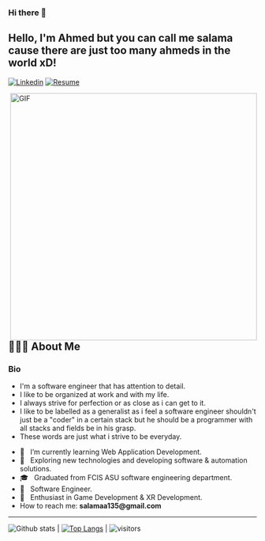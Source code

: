 ### Hi there 👋

<!--
**salama135/salama135** is a ✨ _special_ ✨ repository because its `README.md` (this file) appears on your GitHub profile.

Here are some ideas to get you started:

- 🔭 I’m currently working on ...
- 🌱 I’m currently learning ...
- 👯 I’m looking to collaborate on ...
- 🤔 I’m looking for help with ...
- 💬 Ask me about ...
- 📫 How to reach me: ...
- 😄 Pronouns: ...
- ⚡ Fun fact: ...
-->


<!-- Your title -->
## Hello, I'm Ahmed but you can call me salama cause there are just too many ahmeds in the world xD!

<!-- Your badges
You can use the website to generate badges: https://shields.io/
-->

[![Linkedin](https://img.shields.io/badge/-LinkedIn-blue?style=flat&logo=Linkedin&logoColor=white)](https://www.linkedin.com/in/ahmed-salama-182408161/)
[![Resume](https://img.shields.io/badge/Resume-<COLOR>.svg)](https://drive.google.com/file/d/1_pVPYTK-xjvIKhMmw39TNwBDZIacYlTC/view?usp=sharing)



        
<img align="right" alt="GIF" src="https://media1.tenor.com/images/f9f538569c006d7369a87308b93272f7/tenor.gif?itemid=4884111" width="500"/>

## 👨🏻‍💻 About Me ##

### Bio ###
* I'm a software engineer that has attention to detail. 
* I like to be organized at work and with my life. 
* I always strive for perfection or as close as i can get to it.
* I like to be labelled as a generalist as i feel a software engineer shouldn't just be a "coder" in a certain stack but he should be a programmer with all stacks and fields be in his grasp. 
* These words are just what i strive to be everyday.


- 🔭 &nbsp; I’m currently learning Web Application Development.
- 🤔 &nbsp; Exploring new technologies and developing software & automation solutions.
- 🎓 &nbsp; Graduated from FCIS ASU software engineering department.
- 💼 &nbsp; Software Engineer.
- 🌱 &nbsp; Enthusiast in Game Development & XR Development.
- How to reach me: __salamaa135@gmail.com__
&nbsp;


---


![Github stats](https://github-readme-stats.vercel.app/api?username=salama135&show_icons=true&hide_border=true)  | [![Top Langs](https://github-readme-stats.vercel.app/api/top-langs/?username=salama135&layout=compact&theme=radical)](https://github.com/salama135?tab=repositories)  | ![visitors](https://visitor-badge.laobi.icu/badge?page_id=salama135)

